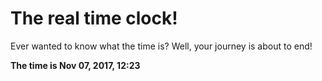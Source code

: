 # The real time clock!

Ever wanted to know what the time is? Well, your journey is about to end!

**The time is Nov 07, 2017, 12:23**
